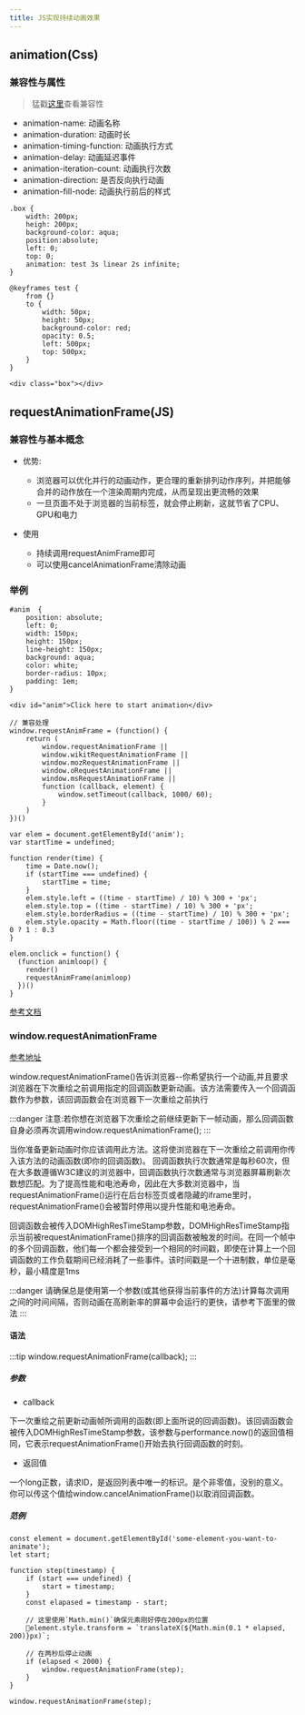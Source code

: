 ```yaml
---
title: JS实现持续动画效果
---
```


## animation(Css)

### 兼容性与属性

> 猛戳[这里](https://caniuse.com/?search=animation)查看兼容性

+ animation-name: 动画名称
+ animation-duration: 动画时长
+ animation-timing-function: 动画执行方式
+ animation-delay: 动画延迟事件
+ animation-iteration-count: 动画执行次数
+ animation-direction: 是否反向执行动画
+ animation-fill-node: 动画执行前后的样式

```
.box {
    width: 200px;
    heigh: 200px;
    background-color: aqua;
    position:absolute;
    left: 0;
    top: 0;
    animation: test 3s linear 2s infinite;
}

@keyframes test {
    from {}
    to {
        width: 50px;
        height: 50px;
        background-color: red;
        opacity: 0.5;
        left: 500px;
        top: 500px;
    }
}

<div class="box"></div>
```

## requestAnimationFrame(JS)

### 兼容性与基本概念

- 优势: 
    - 浏览器可以优化并行的动画动作，更合理的重新排列动作序列，并把能够合并的动作放在一个渲染周期内完成，从而呈现出更流畅的效果
    - 一旦页面不处于浏览器的当前标签，就会停止刷新，这就节省了CPU、GPU和电力

- 使用
    - 持续调用requestAnimFrame即可
    - 可以使用cancelAnimationFrame清除动画

### 举例

```
#anim  {
    position: absolute;
    left: 0;
    width: 150px;
    height: 150px;
    line-height: 150px;
    background: aqua;
    color: white;
    border-radius: 10px;
    padding: 1em;
}

<div id="anim">Click here to start animation</div>

// 兼容处理
window.requestAnimFrame = (function() {
    return (
        window.requestAnimationFrame || 
        window.wikitRequestAnimationFrame || 
        window.mozRequestAnimationFrame ||
        window.oRequestAnimationFrame ||
        window.msRequestAnimationFrame ||
        function (callback, element) {
            window.setTimeout(callback, 1000/ 60);
        }
    )
})()

var elem = document.getElementById('anim');
var startTime = undefined;

function render(time) {
    time = Date.now();
    if (startTime === undefined) {
        startTime = time;
    }
    elem.style.left = ((time - startTime) / 10) % 300 + 'px';
    elem.style.top = ((time - startTime) / 10) % 300 + 'px';
    elem.style.borderRadius = ((time - startTime) / 10) % 300 + 'px';
    elem.style.opacity = Math.floor((time - startTime / 100)) % 2 === 0 ? 1 : 0.3
}

elem.onclick = function() {
  (function animloop() {
    render()
    requestAnimFrame(animloop)
  })()
}
```
[参考文档](https://www.jianshu.com/p/fa5512dfb4f5)

### window.requestAnimationFrame

[参考地址](https://developer.mozilla.org/zh-CN/docs/Web/API/Window/requestAnimationFrame)

window.requestAnimationFrame()告诉浏览器--你希望执行一个动画,并且要求浏览器在下次重绘之前调用指定的回调函数更新动画。该方法需要传入一个回调函数作为参数，该回调函数会在浏览器下一次重绘之前执行

:::danger
注意:若你想在浏览器下次重绘之前继续更新下一帧动画，那么回调函数自身必须再次调用window.requestAnimationFrame();
:::

当你准备更新动画时你应该调用此方法。这将使浏览器在下一次重绘之前调用你传入该方法的动画函数(即你的回调函数)。
回调函数执行次数通常是每秒60次，但在大多数遵循W3C建议的浏览器中，回调函数执行次数通常与浏览器屏幕刷新次数想匹配。为了提高性能和电池寿命，因此在大多数浏览器中，当requestAnimationFrame()运行在后台标签页或者隐藏的iframe里时，requestAnimationFrame()会被暂时停用以提升性能和电池寿命。

回调函数会被传入DOMHighResTimeStamp参数，DOMHighResTimeStamp指示当前被requestAnimationFrame()排序的回调函数被触发的时间。在同一个帧中的多个回调函数，他们每一个都会接受到一个相同的时间戳，即使在计算上一个回调函数的工作负载期间已经消耗了一些事件。该时间戳是一个十进制数，单位是毫秒，最小精度是1ms

:::danger
请确保总是使用第一个参数(或其他获得当前事件的方法)计算每次调用之间的时间间隔，否则动画在高刷新率的屏幕中会运行的更快，请参考下面里的做法
:::

#### 语法

:::tip
window.requestAnimationFrame(callback);
:::

##### 参数
- callback

下一次重绘之前更新动画帧所调用的函数(即上面所说的回调函数)。该回调函数会被传入DOMHighResTimeStamp参数，该参数与performance.now()的返回值相同，它表示requestAnimationFrame()开始去执行回调函数的时刻。

- 返回值

一个long正数，请求ID，是返回列表中唯一的标识。是个非零值，没别的意义。你可以传这个值给window.cancelAnimationFrame()以取消回调函数。

##### 范例

```
const element = document.getElementById('some-element-you-want-to-animate');
let start;

function step(timestamp) {
    if (start === undefined) {
        start = timestamp;
    }
    const elapased = timestamp - start;

    // 这里使用`Math.min()`确保元素刚好停在200px的位置
    element.style.transform = `translateX(${Math.min(0.1 * elapsed, 200)}px)`;

    // 在两秒后停止动画
    if (elapsed < 2000) {
        window.requestAnimationFrame(step);
    }
}

window.requestAnimationFrame(step);
```